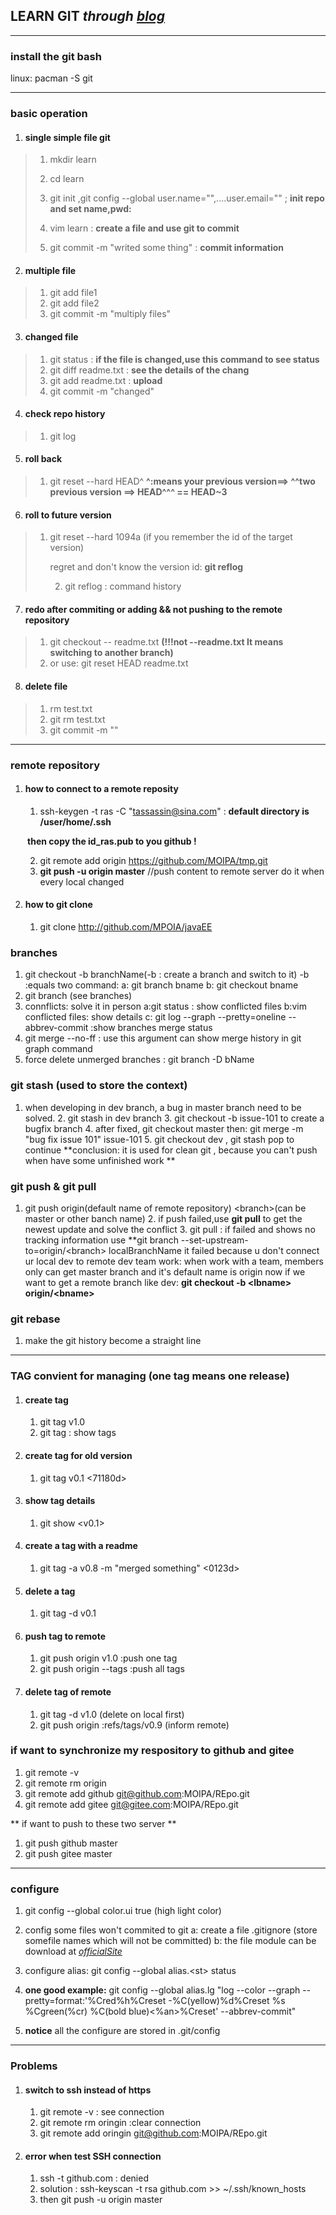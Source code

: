 ## LEARN GIT  *through  [blog](https://www.liaoxuefeng.com/wiki/0013739516305929606dd18361248578c67b8067c8c017b000/0013743256916071d599b3aed534aaab22a0db6c4e07fd0000)*

----

### install the git bash

linux: pacman -S git

----

### basic operation

 1.	#### single simple file git

> 1. mkdir learn
>
> 2. cd learn
> 3. git init ,git config --global user.name="",....user.email="" ;  **init repo and set name,pwd:** 
> 4. vim learn : **create a file and use git to commit** 
> 5. git commit -m "writed some thing" : **commit information**

2.	####  multiple file

> 1. git add file1
> 2. git add file2
> 3. git commit -m "multiply files"

3. ####	changed file

> 1. git status :   **if the file is changed,use this command to see status**
> 2. git diff readme.txt  : **see the details of the chang**
> 3. git add readme.txt : **upload**
> 4. git commit -m "changed"

4.	####  check repo history

> 1. git log

5.	####  roll back

> 1. git reset --hard HEAD^ 		**^:means your previous version==>  ^^two previous version ==> HEAD^^^ == HEAD~3**

6.	####  roll to future version

> 1. git reset --hard 1094a  (if you remember the id of the target version)
>
>    regret and don't know the version id: **git reflog**  
>
>    2. git reflog : command history

7.	####  redo after commiting or adding && not pushing to the remote repository

> 1. git checkout -- readme.txt  **(!!!not --readme.txt  It means switching to another branch)**
> 2. or use: git reset HEAD readme.txt

8. #### delete file

> 1. rm test.txt
> 2. git rm test.txt
> 3. git commit -m ""

-----

### remote repository

1. #### how to connect to a remote reposity

   1.  ssh-keygen -t ras -C "tassassin@sina.com" :  **default directory is /user/home/.ssh**

   **​	then copy the id_ras.pub to you github !**

   2. git remote add origin https://github.com/MOIPA/tmp.git
   3. **git push -u origin master**     //push content to remote server do it when every local changed 

2. #### how to git clone 

   1. git clone http://github.com/MPOIA/javaEE

### branches
   1. git checkout -b branchName(-b : create a branch and switch to it)
   	-b :equals two command:
				a: git branch bname
				b: git checkout bname
   2. git branch (see branches)
   3. connflicts: solve it in person
   	a:git status : show conflicted files
	b:vim conflicted files: show details
	c: git log --graph --pretty=oneline --abbrev-commit  :show branches merge status
   4. git merge --no-ff : use this argument can show merge history in git graph command
   5.  force delete unmerged branches : git branch -D bName

### git stash (used to store the context)
   1. when developing in dev branch, a bug in master branch need to be solved.
	 2. git stash in dev branch
	 3. git checkout -b issue-101 to create a bugfix branch
	 4. after fixed, git checkout master then: git merge -m "bug fix issue 101" issue-101
	 5. git checkout dev , git stash pop to continue
	**conclusion: it is used for clean git , because you can't push when have some unfinished work **

### git push & git pull
   1. git push origin(default name of remote repository) &lt;branch&gt;(can be master or other banch name)
	 2. if push failed,use **git pull** to get the newest update and solve the conflict
	 3. git pull  : if failed and shows no tracking information use **git branch --set-upstream-to=origin/&lt;branch&gt; localBranchName
								it failed because u don't connect ur local dev to remote dev
	team work:
  when work with a team, members only can get master branch and it's default name is origin
  now if we want to get a remote branch like dev: **git checkout -b &lt;lbname&gt; origin/&lt;bname>**
### git rebase
   1. make the git history become a straight line

---

### TAG  convient for managing (one tag means one release)
1. #### create tag
	1. git tag v1.0
	2. git tag : show tags
2. #### create tag for old version
	1. git tag v0.1 <71180d>
3. #### show tag details
	1. git show &lt;v0.1&gt;
4. #### create a tag with a readme
	1. git tag -a v0.8 -m "merged something" <0123d>
5. #### delete a tag
	1. git tag -d v0.1
6. #### push tag to remote
	1. git push origin v1.0  :push one tag
	2. git push origin --tags :push all tags
7. #### delete tag of remote
	1. git tag -d v1.0  (delete on local first)
	2. git push origin :refs/tags/v0.9   (inform remote)

### if want to synchronize my respository to github and gitee
1. git remote -v 
2. git remote rm origin
3. git remote add github git@github.com:MOIPA/REpo.git
4. git remote add gitee git@gitee.com:MOIPA/REpo.git 

** if want to push to these two server **
1. git push github master
2. git push gitee master

----

### configure
  1. git config --global color.ui true (high light color)
  
2. config some files won't commited to git
      a: create a file .gitignore (store somefile names which will not be committed)
      b: the file module can be download at *[officialSite](https://github.com/github/gitignore)*
  
3. configure alias:
	     git config --global alias.&lt;st&gt; status
  
4. **one good example:**
      git config --global alias.lg "log --color --graph --pretty=format:'%Cred%h%Creset -%C(yellow)%d%Creset %s %Cgreen(%cr) %C(bold blue)<%an>%Creset' --abbrev-commit"
  
5. **notice**
	all the configure are stored in .git/config
	
----

### Problems

1. #### switch to ssh instead of https

   1. git remote -v : see connection 
   2. git remote rm oringin :clear connection
   3. git remote add oringin git@github.com:MOIPA/REpo.git

2. #### error when test SSH connection

   1. ssh -t github.com  : denied
   2. solution : ssh-keyscan -t rsa github.com >> ~/.ssh/known_hosts
   3. then git push -u origin master

